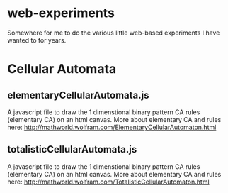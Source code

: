 # web-experiments
Somewhere for me to do the various little web-based experiments I have wanted to for years.

# Cellular Automata

## elementaryCellularAutomata.js

A javascript file to draw the 1 dimenstional binary pattern CA rules (elementary CA) on an html canvas.
More about elementary CA and rules here: http://mathworld.wolfram.com/ElementaryCellularAutomaton.html


## totalisticCellularAutomata.js

A javascript file to draw the 1 dimenstional binary pattern CA rules (elementary CA) on an html canvas.
More about elementary CA and rules here: http://mathworld.wolfram.com/TotalisticCellularAutomaton.html
